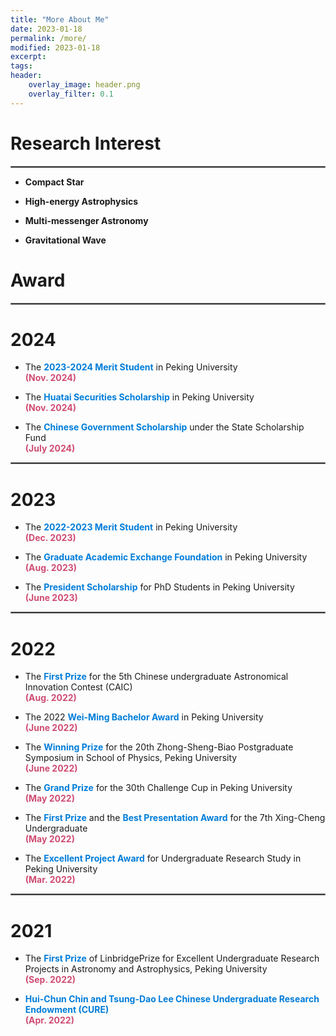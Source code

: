 ```yaml
---
title: "More About Me"
date: 2023-01-18
permalink: /more/
modified: 2023-01-18
excerpt:
tags:
header:
    overlay_image: header.png
    overlay_filter: 0.1 
---
```


# Research Interest

<hr style="border:1px solid gray">

* **Compact Star**

* **High-energy Astrophysics**

* **Multi-messenger Astronomy**

* **Gravitational Wave**

 
# Award

<hr style="border:1px solid gray">

# 2024

* The <a style="color: #007DD9;"><b>2023-2024 Merit Student</b></a> in Peking University
  <br><font color="#CF4C73"><b>(Nov. 2024)</b></font>

* The <a style="color: #007DD9;"><b>Huatai Securities Scholarship</b></a> in Peking University
  <br><font color="#CF4C73"><b>(Nov. 2024)</b></font>
  
* The <a style="color: #007DD9;"><b>Chinese Government Scholarship</b></a> under the State Scholarship Fund
  <br><font color="#CF4C73"><b>(July 2024)</b></font>

<hr style="border:1px solid gray">

# 2023

* The <a style="color: #007DD9;"><b>2022-2023 Merit Student</b></a> in Peking University
  <br><font color="#CF4C73"><b>(Dec. 2023)</b></font>

* The <a style="color: #007DD9;"><b>Graduate Academic Exchange Foundation</b></a> in Peking University
  <br><font color="#CF4C73"><b>(Aug. 2023)</b></font>
  
* The <a style="color: #007DD9;"><b>President Scholarship</b></a> for PhD Students in Peking University
  <br><font color="#CF4C73"><b>(June 2023)</b></font>

<hr style="border:1px solid gray">

# 2022

* The <a style="color: #007DD9;"><b>First Prize</b></a> for the 5th Chinese undergraduate Astronomical Innovation Contest (CAIC)
  <br><font color="#CF4C73"><b>(Aug. 2022)</b></font>

* The 2022 <a style="color: #007DD9;"><b>Wei-Ming Bachelor Award</b></a> in Peking University
  <br><font color="#CF4C73"><b>(June 2022)</b></font>

* The <a style="color: #007DD9;"><b>Winning Prize</b></a> for the 20th Zhong-Sheng-Biao Postgraduate Symposium in School of Physics, Peking University
  <br><font color="#CF4C73"><b>(June 2022)</b></font>

* The <a style="color: #007DD9;"><b>Grand Prize</b></a> for the 30th Challenge Cup in Peking University
  <br><font color="#CF4C73"><b>(May 2022)</b></font>

* The <a style="color: #007DD9;"><b>First Prize</b></a> and the <a style="color: #007DD9;"><b>Best Presentation Award</b></a> for the 7th Xing-Cheng Undergraduate
  <br><font color="#CF4C73"><b>(May 2022)</b></font>

* The <a style="color: #007DD9;"><b>Excellent Project Award</b></a> for Undergraduate Research Study in Peking University
  <br><font color="#CF4C73"><b>(Mar. 2022)</b></font>

<hr style="border:1px solid gray">

# 2021

* The <a style="color: #007DD9;"><b>First Prize</b></a> of LinbridgePrize for Excellent Undergraduate Research Projects in Astronomy and Astrophysics, Peking University
  <br><font color="#CF4C73"><b>(Sep. 2022)</b></font>

* <a style="color: #007DD9;"><b>Hui-Chun Chin and Tsung-Dao Lee Chinese Undergraduate Research Endowment (CURE)</b></a>
  <br><font color="#CF4C73"><b>(Apr. 2022)</b></font>





